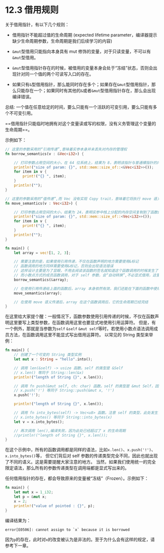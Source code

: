 # 12.3 借用规则

关于借用指针，有以下几个规则：

* 借用指针不能超过值的生命周期 (expected lifetime parameter，编译器提示缺少生命周期参数，生命周期是我们后续学习的内容)

* `&mut`型借用只能指向本身具有 mut 修饰的变量，对于只读变量，不可以有`&mut`型借用。

* `&mut`型借用指针存在的时候，被借用的变量本身会处于“冻结”状态，否则会出现针对同一个值的两个可读写入口的存在。

* 如果只有`&`型借用指针，那么能同时存在多个；如果存在`&mut`型借用指针，那么只能存在一个；如果同时有其他的`&`或者`&mut`型借用指针存在，那么会出现编译错误。

总结: 一个值在任意给定的时间，要么只能有一个活跃的可变引用，要么只能有多个不可变引用。

==借用指针只能临时地拥有对这个变量读或写的权限，没有义务管理这个变量的生命周期==。

示例如下：

```rust
// 这里的参数采用的“引用传递”,意味着实参本身并未丢失对内存的管理权
fn borrow_semantics(v : &Vec<i32>) {

    // 打印参数占用空间的大小，在 64 位系统上，结果为 8，表明该指针与普通裸指针的内部表示方法相同
    println!("size of param: {}", std::mem::size_of::<&Vec<i32>>());
    for item in v {
        print!("{} ", item);
    }
    println!("");
}

// 这里的参数采用的“值传递”,而 Vec 没有实现 Copy trait，意味着它将执行 move 语义
fn move_semantics(v : Vec<i32>) {

    // 打印参数占用空间的大小，结果为 24，表明实参中栈上分配的内存空间复制到了函数的形参中
    println!("size of param: {}", std::mem::size_of::<Vec<i32>>());
    for item in v {
        print!("{} ", item);
    }
    println!("");
}

fn main() {
    let array = vec![1, 2, 3];

    // 需要注意的是，如果使用引用传递，不仅在函数声明的地方需要使用&标记
    // 函数调用的地方同样需要使用&标记，否则会出现语法错误
    // 这样设计主要是为了显眼，不用去阅读该函数的签名就知道这个函数调用的时候发生了什么
    // 而小数点方式的成员函数调用，对于 self 参数，会“自动转换”,不必显式借用，这里有个区别
    borrow_semantics(&array);

    // 在使用引用传递给上面的函数后，array 本身依然有效，我们还能在下面的函数中使用
    move_semantics(array);

    // 在使用 move 语义传递后，array 在这个函数调用后，它的生命周期已经完结
}
```

在这里给大家提个醒：一般情况下，函数参数使用引用传递的时候，不仅在函数声明这里要写上类型参数，在函数调用这里也要显式地使用引用运算符。
但是，有一个例外，那就是当参数为`self` `&self` `&mut self`等时，若使用小数点语法调用成员方法，在函数调用这里不能显式写出借用运算符。
以常见的 String 类型来举例：

```rust
fn main() {
    // 创建了一个可变的 String 类型实例
    let mut x : String = "hello".into();

    // 调用 len(&self) -> usize 函数。self 的类型是 &Self
    // x.len() 等同于 String::len(&x)
    println!("length of String {}", x.len());

    // 调用 fn push(&mut self, ch: char) 函数。self 的类型是 &mut Self，因此它有权对字符串做修改
    // x.push('!') 等同于 String::push(&mut x, '!')
    x.push('!');

    println!("length of String {}", x.len());

    // 调用 fn into_bytes(self) -> Vec<u8> 函数。注意 self 的类型，此处发生了所有权转移
    // x.into_bytes() 等同于 String::into_bytes(x)
    let v = x.into_bytes();

    // 再次调用 len(),编译失败，因为此处已经超过了 x 的生命周期
    //println!("length of String {}", x.len());
}
```

在这个示例中，所有的函数调用都是同样的语法，比如`x.len()`、`x.push('!')`、`x.into_bytes()`等，
但它们背后对 self 参数的传递类型完全不同，因此也就出现了不同的语义。这是需要提醒大家注意的地方。
当然，如果我们使用统一的完全限定语法，那么所有的参数传递类型在调用端都是显式写出来的。

任何借用指针的存在，都会导致原来的变量被“冻结”（Frozen）。示例如下：

```rust
fn main() {
    let mut x = 1_i32;
    let p = &mut x;
    x = 2;
    println!("value of pointed : {}", p);
}
```

编译结果为：

```txt
error[E0506]: cannot assign to `x` because it is borrowed
```

因为`p`的存在，此时对`x`的改变被认为是非法的。至于为什么会有这样的规定，请参考下一章。
